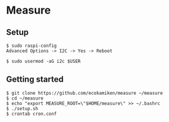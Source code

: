 # Measure

## Setup

```
$ sudo raspi-config
Advanced Options -> I2C -> Yes -> Reboot

$ sudo usermod -aG i2c $USER
```

## Getting started

```
$ git clone https://github.com/ecokamiken/measure ~/measure
$ cd ~/measure
$ echo "export MEASURE_ROOT=\"$HOME/measure\" >> ~/.bashrc
$ ./setup.sh
$ crontab cron.conf
```
